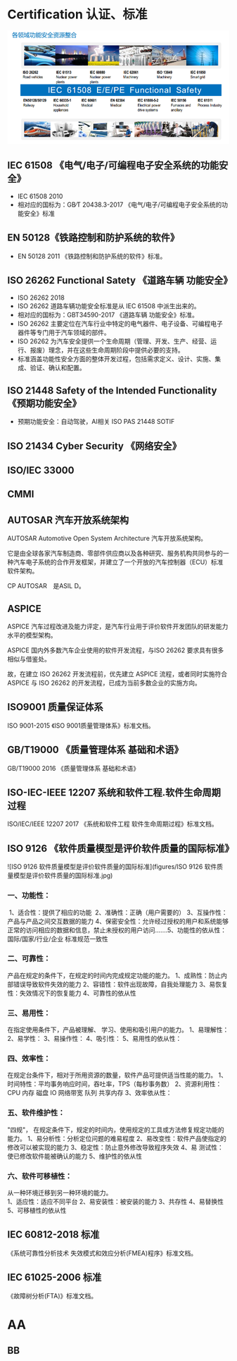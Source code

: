 # Certification 认证、标准

![各领域功能安全的相关标准集](figures/各领域功能安全的相关标准集.png)

## IEC 61508 《电气/电子/可编程电子安全系统的功能安全》

- IEC 61508 2010	
- 相对应的国标为：GB∕T 20438.3-2017 《电气/电子/可编程电子安全系统的功能安全》标准

## EN 50128《铁路控制和防护系统的软件》

- EN 50128  2011	《铁路控制和防护系统的软件》标准。

## ISO 26262 Functional Satety 《道路车辆 功能安全》

- ISO 26262  2018 
- ISO 26262 道路车辆功能安全标准是从 IEC 61508 中派生出来的。
- 相对应的国标为：GBT34590-2017 《道路车辆 功能安全》标准。
- ISO 26262 主要定位在汽车行业中特定的电气器件、电子设备、可编程电子器件等专门用于汽车领域的部件。	
- ISO 26262 为汽车安全提供一个生命周期（管理、开发、生产、经营、运行、报废）理念，并在这些生命周期阶段中提供必要的支持。
- 标准涵盖功能性安全方面的整体开发过程，包括需求定义、设计、实施、集成、验证、确认和配置。



## ISO 21448 Safety of the Intended Functionality 《预期功能安全》

- 预期功能安全：自动驾驶，AI相关    ISO PAS 21448 SOTIF

## ISO 21434 Cyber Security 《网络安全》





## ISO/IEC 33000

## CMMI



## AUTOSAR 汽车开放系统架构

AUTOSAR  Automotive Open System Architecture  汽车开放系统架构。

它是由全球各家汽车制造商、零部件供应商以及各种研究、服务机构共同参与的一种汽车电子系统的合作开发框架，并建立了一个开放的汽车控制器（ECU）标准软件架构。

CP AUTOSAR　是ASIL D。

## ASPICE

ASPICE 汽车过程改进及能力评定，是汽车行业用于评价软件开发团队的研发能力水平的模型架构。

ASPICE 国内外多数汽车企业使用的软件开发流程，与ISO 26262 要求具有很多相似与借鉴处。

故，在建立 ISO 26262 开发流程前，优先建立 ASPICE 流程，或者同时实施符合 ASPICE 与 ISO 26262 的开发流程，已成为当前多数企业的实施方向。

## ISO9001 质量保证体系

ISO 9001-2015  《ISO 9001质量管理体系》标准文档。

## GB/T19000 《质量管理体系 基础和术语》

GB/T19000 2016 《质量管理体系 基础和术语》

## ISO-IEC-IEEE 12207 系统和软件工程.软件生命周期过程

ISO/IEC/IEEE 12207 2017 《系统和软件工程 软件生命周期过程》标准文档。

## ISO 9126  《软件质量模型是评价软件质量的国际标准》



![ISO 9126 软件质量模型是评价软件质量的国际标准](figures/ISO 9126 软件质量模型是评价软件质量的国际标准.jpg)

### 一、功能性：	

​	1、适合性：提供了相应的功能
​	2、准确性：正确（用户需要的）
​	3、互操作性：产品与产品之间交互数据的能力
​	4、保密安全性：允许经过授权的用户和系统能够正常的访问相应的数据和信息，禁止未授权的用户访问.......
​	5、功能性的依从性：国际/国家/行业/企业 标准规范一致性

### 二、可靠性：

产品在规定的条件下，在规定的时间内完成规定功能的能力。	
	1、成熟性：防止内部错误导致软件失效的能力
	2、容错性：软件出现故障，自我处理能力
	3、易恢复性：失效情况下的恢复能力
	4、可靠性的依从性

### 三、易用性：

在指定使用条件下，产品被理解、 学习、使用和吸引用户的能力。
	1、易理解性：
	2、易学性：
	3、易操作性：
	4、吸引性：
	5、易用性的依从性：

### 四、效率性：

在规定台条件下，相对于所用资源的数量，软件产品可提供适当性能的能力。
	1、时间特性：平均事务响应时间，吞吐率，TPS（每秒事务数）
	2、资源利用性：CPU 内存 磁盘 IO 网络带宽 队列 共享内存
	3、效率依从性：

### 五、软件维护性：

"四规"， 在规定条件下，规定的时间内，使用规定的工具或方法修复规定功能的能力。
	1、易分析性：分析定位问题的难易程度
	2、易改变性：软件产品使指定的修改可以被实现的能力
	3、稳定性：防止意外修改导致程序失效
	4、易 测试性：使已修改软件能被确认的能力
	5、维护性的依从性

### 六、软件可移植性：

从一种环境迁移到另一种环境的能力。	
	1、适应性：适应不同平台
	2、易安装性：被安装的能力
	3、共存性
	4、易替换性
	5、可移植性的依从性



## IEC 60812-2018 标准

《系统可靠性分析技术  失效模式和效应分析(FMEA)程序》标准文档。

## IEC  61025-2006 标准

《故障树分析(FTA)》标准文档。







# AA

## BB
